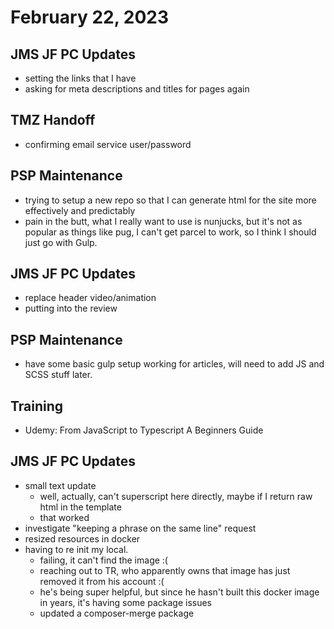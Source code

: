 # February 22, 2023

## JMS JF PC Updates
- setting the links that I have
- asking for meta descriptions and titles for pages again

## TMZ Handoff
- confirming email service user/password

## PSP Maintenance
- trying to setup a new repo so that I can generate html for the site more effectively and predictably
- pain in the butt, what I really want to use is nunjucks, but it's not as popular as things like pug, I can't get parcel to work, so I think I should just go with Gulp.

## JMS JF PC Updates
- replace header video/animation
- putting into the review

## PSP Maintenance
- have some basic gulp setup working for articles, will need to add JS and SCSS stuff later.

## Training
- Udemy: From JavaScript to Typescript A Beginners Guide

## JMS JF PC Updates
- small text update
	- well, actually, can't superscript here directly, maybe if I return raw html in the template
	- that worked
- investigate "keeping a phrase on the same line" request
- resized resources in docker
- having to re init my local. 
	- failing, it can't find the image :(
	- reaching out to TR, who apparently owns that image has just removed it from his account :(
	- he's being super helpful, but since he hasn't built this docker image in years, it's having some package issues
	- updated a composer-merge package